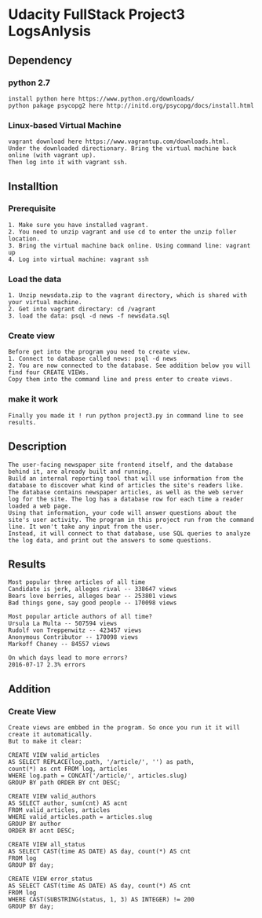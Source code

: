 # Udacity FullStack Project3 LogsAnlysis

## Dependency 
### python 2.7
    install python here https://www.python.org/downloads/
    python pakage psycopg2 here http://initd.org/psycopg/docs/install.html
### Linux-based Virtual Machine
    vagrant download here https://www.vagrantup.com/downloads.html.
    Under the downloaded directionary. Bring the virtual machine back online (with vagrant up).
    Then log into it with vagrant ssh.

## Installtion

### Prerequisite
    1. Make sure you have installed vagrant. 
    2. You need to unzip vagrant and use cd to enter the unzip foller location.
    3. Bring the virtual machine back online. Using command line: vagrant up
    4. Log into virtual machine: vagrant ssh
    
### Load the data
    1. Unzip newsdata.zip to the vagrant directory, which is shared with your virtual machine.
    2. Get into vagrant directary: cd /vagrant
    3. load the data: psql -d news -f newsdata.sql
    
### Create view
    Before get into the program you need to create view.
    1. Connect to database called news: psql -d news
    2. You are now connected to the database. See addition below you will find four CREATE VIEWs.
    Copy them into the command line and press enter to create views.
    
### make it work
    Finally you made it ! run python project3.py in command line to see results.

## Description

    The user-facing newspaper site frontend itself, and the database behind it, are already built and running. 
    Build an internal reporting tool that will use information from the database to discover what kind of articles the site's readers like. 
    The database contains newspaper articles, as well as the web server log for the site. The log has a database row for each time a reader loaded a web page. 
    Using that information, your code will answer questions about the site's user activity. The program in this project run from the command line. It won't take any input from the user. 
    Instead, it will connect to that database, use SQL queries to analyze the log data, and print out the answers to some questions.
        
## Results

    Most popular three articles of all time
    Candidate is jerk, alleges rival -- 338647 views
    Bears love berries, alleges bear -- 253801 views
    Bad things gone, say good people -- 170098 views

    Most popular article authors of all time?
    Ursula La Multa -- 507594 views
    Rudolf von Treppenwitz -- 423457 views
    Anonymous Contributor -- 170098 views
    Markoff Chaney -- 84557 views

    On which days lead to more errors?
    2016-07-17 2.3% errors

## Addition

### Create View

    Create views are embbed in the program. So once you run it it will create it automatically.
    But to make it clear:
    
    CREATE VIEW valid_articles
    AS SELECT REPLACE(log.path, '/article/', '') as path,
    count(*) as cnt FROM log, articles
    WHERE log.path = CONCAT('/article/', articles.slug)
    GROUP BY path ORDER BY cnt DESC;

    CREATE VIEW valid_authors
    AS SELECT author, sum(cnt) AS acnt
    FROM valid_articles, articles
    WHERE valid_articles.path = articles.slug
    GROUP BY author
    ORDER BY acnt DESC;

    CREATE VIEW all_status
    AS SELECT CAST(time AS DATE) AS day, count(*) AS cnt
    FROM log
    GROUP BY day;

    CREATE VIEW error_status
    AS SELECT CAST(time AS DATE) AS day, count(*) AS cnt
    FROM log
    WHERE CAST(SUBSTRING(status, 1, 3) AS INTEGER) != 200
    GROUP BY day;

